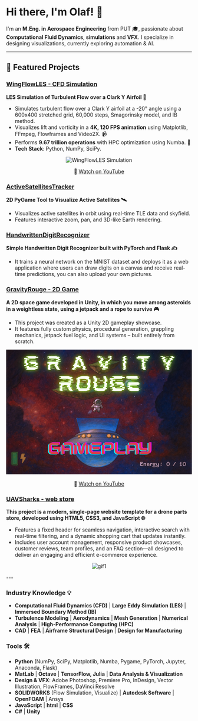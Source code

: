 # Hi there, I'm Olaf! 👋

I'm an **M.Eng. in Aerospace Engineering** from PUT 🎓, passionate about **Computational Fluid Dynamics**, **simulations** and **VFX**. I specialize in designing visualizations, currently exploring automation & AI.

---

## 🔨 Featured Projects

### [WingFlowLES - CFD Simulation](https://github.com/olafbielasik/WingFlowLES)  
**LES Simulation of Turbulent Flow over a Clark Y Airfoil 💨**  
- Simulates turbulent flow over a Clark Y airfoil at a -20° angle using a 600x400 stretched grid, 60,000 steps, Smagorinsky model, and IB method.
- Visualizes lift and vorticity in a **4K, 120 FPS animation** using Matplotlib, FFmpeg, Flowframes and Video2X. 📹
- Performs **9.67 trillion operations** with HPC optimization using Numba. 🧮
- **Tech Stack**: Python, NumPy, SciPy.

<p align="center">
  <img src="simulation.gif" alt="WingFlowLES Simulation">
</p>
<p align="center">
  🎥 <a href="https://www.youtube.com/watch?v=CqgccimCQGE">Watch on YouTube</a>
</p>

### [ActiveSatellitesTracker](https://github.com/olafbielasik/ActiveSatellitesTracker)  
**2D PyGame Tool to Visualize Active Satellites 🛰**  
- Visualizes active satellites in orbit using real-time TLE data and skyfield.
- Features interactive zoom, pan, and 3D-like Earth rendering.

### [HandwrittenDigitRecognizer](https://github.com/olafbielasik/HandwrittenDigitRecognizer)  
**Simple Handwritten Digit Recognizer built with PyTorch and Flask ✍️**
- It trains a neural network on the MNIST dataset and deploys it as a web application where users can draw digits on a canvas and receive real-time predictions, you can also upload your own pictures.

### [GravityRouge - 2D Game](https://github.com/olafbielasik/GravityRouge)  
**A 2D space game developed in Unity, in which you move among asteroids in a weightless state, using a jetpack and a rope to survive 🎮** 
- This project was created as a Unity 2D gameplay showcase.
- It features fully custom physics, procedural generation, grappling mechanics, jetpack fuel logic, and UI systems – built entirely from scratch.

<p align="center">
  <img src="gravity.png" alt="GravityRogue">
</p>
<p align="center">
  🎥 <a href="https://www.youtube.com/watch?v=E2xUcSqLpls">Watch on YouTube</a>
</p>

### [UAVSharks - web store](https://github.com/olafbielasik/UAVSharks)
**This project is a modern, single-page website template for a drone parts store, developed using HTML5, CSS3, and JavaScript 🌐**
- Features a fixed header for seamless navigation, interactive search with real-time filtering, and a dynamic shopping cart that updates instantly. 
- Includes user account management, responsive product showcases, customer reviews, team profiles, and an FAQ section—all designed to deliver an engaging and efficient e-commerce experience.

<p align="center">
  <img src="gif1.gif" alt="gif1">
</p>
---

### Industry Knowledge 💡
- **Computational Fluid Dynamics (CFD)** | **Large Eddy Simulation (LES)** | **Immersed Boundary Method (IB)**
- **Turbulence Modeling** | **Aerodynamics** | **Mesh Generation** | **Numerical Analysis** | **High-Performance Computing (HPC)**
- **CAD** | **FEA** | **Airframe Structural Design** | **Design for Manufacturing**

### Tools 🛠
- **Python** (NumPy, SciPy, Matplotlib, Numba, Pygame, PyTorch, Jupyter, Anaconda, Flask)
- **MatLab** | **Octave** | **TensorFlow, Julia** | **Data Analysis & Visualization**
- **Design & VFX**: Adobe Photoshop, Premiere Pro, InDesign, Vector Illustration, FlowFrames, DaVinci Resolve
- **SOLIDWORKS** (Flow Simulation, Visualize) | **Autodesk Software** | **OpenFOAM** | Ansys
- **JavaScript** | **html** | **CSS** 
- **C#** | **Unity** 